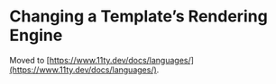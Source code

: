 # Changing a Template’s Rendering Engine

Moved to [https://www.11ty.dev/docs/languages/](https://www.11ty.dev/docs/languages/).
